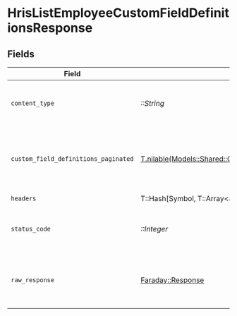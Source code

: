 # HrisListEmployeeCustomFieldDefinitionsResponse


## Fields

| Field                                                                                                                | Type                                                                                                                 | Required                                                                                                             | Description                                                                                                          |
| -------------------------------------------------------------------------------------------------------------------- | -------------------------------------------------------------------------------------------------------------------- | -------------------------------------------------------------------------------------------------------------------- | -------------------------------------------------------------------------------------------------------------------- |
| `content_type`                                                                                                       | *::String*                                                                                                           | :heavy_check_mark:                                                                                                   | HTTP response content type for this operation                                                                        |
| `custom_field_definitions_paginated`                                                                                 | [T.nilable(Models::Shared::CustomFieldDefinitionsPaginated)](../../models/shared/customfielddefinitionspaginated.md) | :heavy_minus_sign:                                                                                                   | The list of employee custom field definitions was retrieved.                                                         |
| `headers`                                                                                                            | T::Hash[Symbol, T::Array<*::String*>]                                                                                | :heavy_check_mark:                                                                                                   | N/A                                                                                                                  |
| `status_code`                                                                                                        | *::Integer*                                                                                                          | :heavy_check_mark:                                                                                                   | HTTP response status code for this operation                                                                         |
| `raw_response`                                                                                                       | [Faraday::Response](https://www.rubydoc.info/gems/faraday/Faraday/Response)                                          | :heavy_check_mark:                                                                                                   | Raw HTTP response; suitable for custom response parsing                                                              |